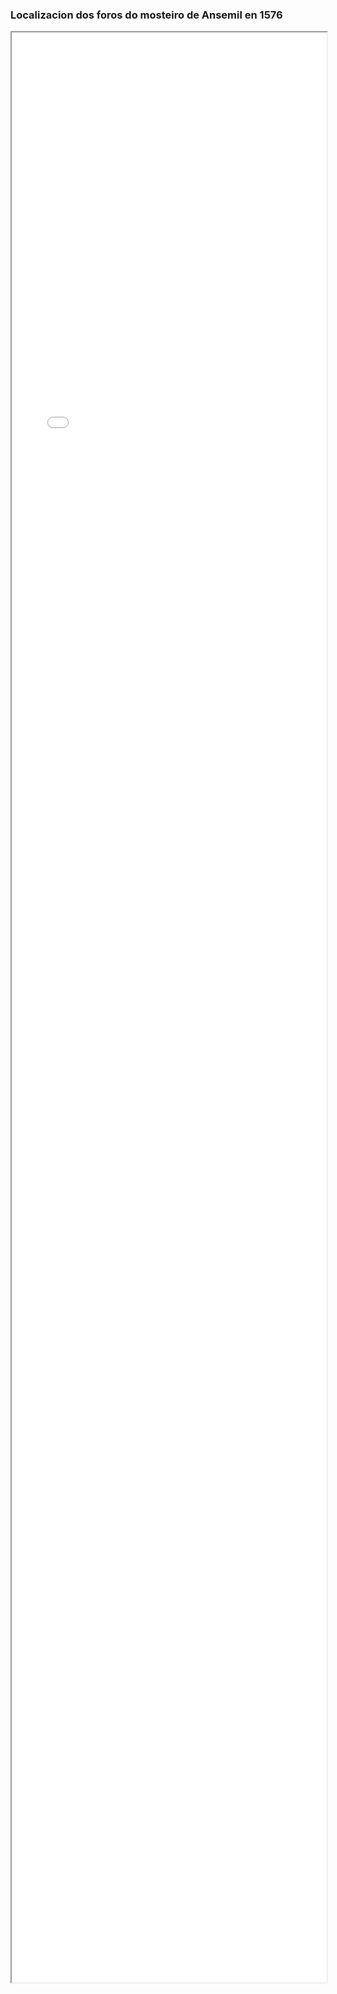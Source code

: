 ### Localizacion dos foros do mosteiro de Ansemil en 1576

<p align="center"><iframe src="ansemil.html" height="80%" width="100%"></iframe></p>
